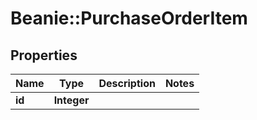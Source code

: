 # Beanie::PurchaseOrderItem

## Properties
Name | Type | Description | Notes
------------ | ------------- | ------------- | -------------
**id** | **Integer** |  | 


